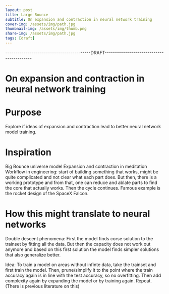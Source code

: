```yaml
---
layout: post
title: Large Bounce
subtitle: On expansion and contraction in neural network training
cover-img: /assets/img/path.jpg
thumbnail-img: /assets/img/thumb.png
share-img: /assets/img/path.jpg
tags: [draft]
---
```


------------------------------------------DRAFT------------------------------------------

# On expansion and contraction in neural network training

# Purpose

Explore if ideas of expansion and contraction lead to better neural network model training. 

# Inspiration

Big Bounce universe model
Expansion and contraction in meditation
Workflow in engineering: start of building something that works, might be quite complicated and not clear what each part does. But then, there is a working prototype and from that, one can reduce and ablate parts to find the core that actually works. Then the cycle continues. Famous example is the rocket design of the SpaceX Falcon.

# How this might translate to neural networks

Double descent phenomena: First the model finds corse solution to the trainset by fitting all the data. But then the capacity does not work out anymore and based on this first solution the model finds simpler solutions that also generalize better.

Idea: To train a model on areas without infinte data, take the trainset and first train the model. Then, prune/simplify it to the point where the train accuracy again is in line with the test accuracy, so no overfitting. Then add complexity again by expanding the model or by training again. Repeat. (There is previous literature on this)
